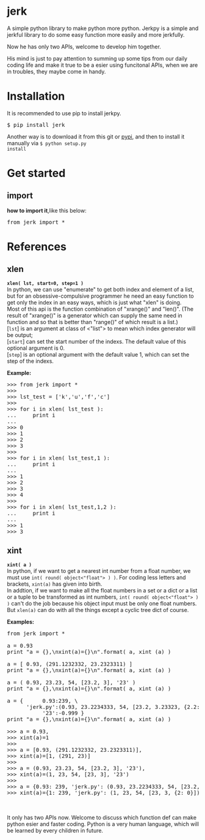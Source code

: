 jerk
====

A simple python library to make python more python.
Jerkpy is a simple and jerkful library to do some easy function more easily and more jerkfully.

Now he has only two APIs, welcome to develop him together.

His mind is just to pay attention to summing up some tips from our daily coding life and make it true to be a esier using funcitonal APIs, when we are in troubles, they maybe come in handy.

Installation
====

It is recommended to use pip to install jerkpy.
<pre>
$ pip install jerk
</pre>

Another way is to download it from this git or <a href="https://pypi.python.org/pypi?name=jerk&version=0.1&:action=display">pypi</a>, and then to install it manually via <code>$ python setup.py install</code>


Get started
====

<h2>import</h2>
<b>how to import it</b>,like this below:
<pre>
from jerk import *
</pre>


References
====

<h2>xlen</h2>
<b><code>xlen( lst, start=0, step=1 )</code></b><br>
In python, we can use "enumerate" to get both index and element of a list,<br>
but for an obsessive-compulsive programmer he need an easy function to get only the index in an easy ways, which is just what "xlen" is doing.<br>
Most of this api is the function combination of "xrange()" and "len()". (The result of "xrange()" is a generator which can supply the same need in function and so that is better than "range()" of which result is a list.)<br>
[<code>lst</code>] is an argument at class of <"list"> to mean which index generator will be output;<br>
[<code>start</code>] can set the start number of the indexs. The default value of this optional argument is 0.<br>
[<code>step</code>] is an optional argument with the default value 1, which can set the step of the indexs.<br>

<b>Example:</b>
<pre>
>>> from jerk import *
>>> 
>>> lst_test = ['k','u','f','c']
>>> 
>>> for i in xlen( lst_test ):
...     print i
...
>>> 0
>>> 1
>>> 2
>>> 3
>>> 
>>> for i in xlen( lst_test,1 ):
...     print i
...
>>> 1
>>> 2
>>> 3
>>> 4
>>> 
>>> for i in xlen( lst_test,1,2 ):
...     print i
...
>>> 1
>>> 3
</pre>



<h2>xint</h2>
<b><code>xint( a )</code></b><br>
In python, if we want to get a nearest int number from a float number, we must use <code>int( round( object<"float"> ) )</code>. For coding less letters and brackets, <code>xint(a)</code> has given into birth.<br>
In addtion, if we want to make all the float numbers in a set or a dict or a list or a tuple to be transformed as int numbers, <code>int( round( object<"float"> ) )</code> can't do the job because his object input must be only one float numbers. But <code>xlen(a)</code> can do with all the things except a cyclic tree dict of course.
<br>

<b>Examples:</b>
<pre>
from jerk import *

a = 0.93
print "a = {},\nxint(a)={}\n".format( a, xint (a) )

a = [ 0.93, (291.1232332, 23.2323311) ]
print "a = {},\nxint(a)={}\n".format( a, xint (a) )

a = ( 0.93, 23.23, 54, [23.2, 3], '23' )
print "a = {},\nxint(a)={}\n".format( a, xint (a) )

a = {      0.93:239, \
      'jerk.py':(0.93, 23.2234333, 54, [23.2, 3.23323, {2.2:-0.1}]), \
           '23':-0.999 }
print "a = {},\nxint(a)={}\n".format( a, xint (a) )

>>> a = 0.93,
>>> xint(a)=1
>>> 
>>> a = [0.93, (291.1232332, 23.2323311)],
>>> xint(a)=[1, (291, 23)]
>>> 
>>> a = (0.93, 23.23, 54, [23.2, 3], '23'),
>>> xint(a)=(1, 23, 54, [23, 3], '23')
>>> 
>>> a = {0.93: 239, 'jerk.py': (0.93, 23.2234333, 54, [23.2, 3.23323, {2.2: -0.1}]), '23': -0.999},
>>> xint(a)={1: 239, 'jerk.py': (1, 23, 54, [23, 3, {2: 0}]), '23': -1}
</pre>

<br><br>
It only has two APIs now. Welcome to discuss which function def can make python esier and faster coding. Python is a very human language, which will be learned by every children in future.
